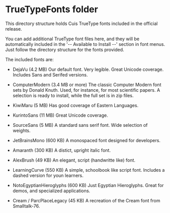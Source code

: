 # TrueTypeFonts folder

This directory structure holds Cuis TrueType fonts included in the official release.

You can add additional TrueType font files here, and they will be automatically included in the '-- Available to Install --' section in font menus. Just follow the directory structure for the fonts provided.

The included fonts are:

- DejaVu (4.2 MB) Our default font. Very legible. Great Unicode coverage. Includes Sans and Serifed versions.

- ComputerModern (3.4 MB or more) The classic Computer Modern font sets by Donald Knuth. Used, for instance, for most scientific papers. A selection is ready to install, while the full set is in zip files.

- KiwiMaru (5 MB) Has good coverage of Eastern Languages.

- KurintoSans (11 MB) Great Unicode coverage.

- SourceSans (5 MB) A standard sans serif font. Wide selection of weights.

- JetBrainsMono (600 KB) A monospaced font designed for developers.

- Amaranth (300 KB) A distict, upright italic font.

- AlexBrush (49 KB) An elegant, script (handwritte like) font.

- LearningCurve (550 KB) A simple, schoolbook like script font. Includes a dashed version for youn learners.

- NotoEgyptianHieroglyphs (600 KB) Just Egyptian Hieroglyphs. Great for demos, and specialized applications.

- Cream / ParcPlaceLegacy (45 KB) A recreation of the Cream font from Smalltalk-76.